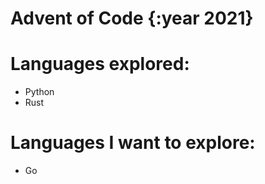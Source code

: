 # Advent of Code {:year 2021}

# Languages explored:

- Python
- Rust

# Languages I want to explore:

- Go
